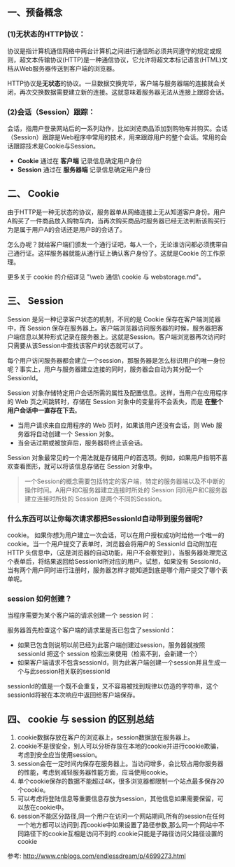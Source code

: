 ## 一、预备概念

### (1)无状态的HTTP协议：

协议是指计算机通信网络中两台计算机之间进行通信所必须共同遵守的规定或规则，超文本传输协议(HTTP)是一种通信协议，它允许将超文本标记语言(HTML)文档从Web服务器传送到客户端的浏览器。

HTTP协议是**无状态**的协议。一旦数据交换完毕，客户端与服务器端的连接就会关闭，再次交换数据需要建立新的连接。这就意味着服务器无法从连接上跟踪会话。

### (2)会话（Session）跟踪：

会话，指用户登录网站后的一系列动作，比如浏览商品添加到购物车并购买。会话（Session）跟踪是Web程序中常用的技术，用来跟踪用户的整个会话。常用的会话跟踪技术是Cookie与Session。

- **Cookie** 通过在 **客户端** 记录信息确定用户身份
- **Session** 通过在 **服务器端** 记录信息确定用户身份

## 二、 Cookie
由于HTTP是一种无状态的协议，服务器单从网络连接上无从知道客户身份。用户A购买了一件商品放入购物车内，当再次购买商品时服务器已经无法判断该购买行为是属于用户A的会话还是用户B的会话了。

怎么办呢？就给客户端们颁发一个通行证吧，每人一个，无论谁访问都必须携带自己通行证。这样服务器就能从通行证上确认客户身份了。这就是Cookie
的工作原理。

更多关于 cookie 的介绍详见  "\web 通信\ cookie 与 webstorage.md"。

## 三、 Session
Session 是另一种记录客户状态的机制，不同的是 Cookie 保存在客户端浏览器中，而 Session 保存在服务器上。客户端浏览器访问服务器的时候，服务器把客户端信息以某种形式记录在服务器上。这就是Session。客户端浏览器再次访问时只需要从该Session中查找该客户的状态就可以了。

每个用户访问服务器都会建立一个session，那服务器是怎么标识用户的唯一身份呢？事实上，用户与服务器建立连接的同时，服务器会自动为其分配一个SessionId。

Session 对象存储特定用户会话所需的属性及配置信息。这样，当用户在应用程序的 Web 页之间跳转时，存储在 Session 对象中的变量将不会丢失，而是 **在整个用户会话中一直存在下去**。

- 当用户请求来自应用程序的 Web 页时，如果该用户还没有会话，则 Web 服务器将自动创建一个 Session 对象。
- 当会话过期或被放弃后，服务器将终止该会话。

Session 对象最常见的一个用法就是存储用户的首选项。例如，如果用户指明不喜欢查看图形，就可以将该信息存储在 Session 对象中。

> 一个Session的概念需要包括特定的客户端，特定的服务器端以及不中断的操作时间。A用户和C服务器建立连接时所处的 Session 同B用户和C服务器建立连接时所处的 Session 是两个不同的Session。

### 什么东西可以让你每次请求都把SessionId自动带到服务器呢?
cookie。 
如果你想为用户建立一次会话，可以在用户授权成功时给他一个唯一的 cookie。当一个用户提交了表单时，浏览器会将用户的 SessionId 自动附加在HTTP 头信息中，（这是浏览器的自动功能，用户不会察觉到），当服务器处理完这个表单后，将结果返回给SessionId所对应的用户。试想，如果没有 SessionId，当有两个用户同时进行注册时，服务器怎样才能知道到底是哪个用户提交了哪个表单呢。

### session 如何创建？
当程序需要为某个客户端的请求创建一个 session 时：

 服务器首先检查这个客户端的请求里是否已包含了sessionId：
  - 如果已包含则说明以前已经为此客户端创建过session，服务器就按照 sessionId 把这个 session 检索出来使用（检索不到，会新建一个）
  - 如果客户端请求不包含sessionId，则为此客户端创建一个session并且生成一个与此session相关联的sessionId
  
sessionId的值是一个既不会重复，又不容易被找到规律以仿造的字符串，这个sessionId将被在本次响应中返回给客户端保存。

## 四、 cookie 与 session 的区别总结

1. cookie数据存放在客户的浏览器上，session数据放在服务器上。
2. cookie不是很安全，别人可以分析存放在本地的cookie并进行cookie欺骗，考虑到安全应当使用session。
3. session会在一定时间内保存在服务器上。当访问增多，会比较占用你服务器的性能，考虑到减轻服务器性能方面，应当使用cookie。
4. 单个cookie保存的数据不能超过4K，很多浏览器都限制一个站点最多保存20个cookie。
5. 可以考虑将登陆信息等重要信息存放为session，其他信息如果需要保留，可以放在cookie中。
6. session不能区分路径,同一个用户在访问一个网站期间,所有的session在任何一个地方都可以访问到.而cookie中如果设置了路径参数,那么同一个网站中不同路径下的cookie互相是访问不到的.cookie只能是子路径访问父路径设置的cookie

参考: <http://www.cnblogs.com/endlessdream/p/4699273.html>